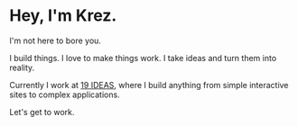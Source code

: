 # Hey, I'm Krez.

I'm not here to bore you.

I build things. I love to make things work. I take ideas and turn them into reality.

Currently I work at [19 IDEAS](https://19ideas.com), where I build anything from simple interactive sites to complex applications.

Let's get to work.
